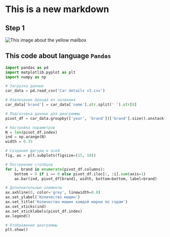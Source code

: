 # This is a new markdown
## Step 1

![This image about the yellow mailbox](https://images.pexels.com/photos/11650554/pexels-photo-11650554.jpeg)

## This code about language ```Pandas```
```Python
import pandas as pd
import matplotlib.pyplot as plt
import numpy as np

# Загрузка данных
car_data = pd.read_csv('Car details v3.csv')

# Извлечение бренда из названия
car_data['brand'] = car_data['name'].str.split(' ').str[0]

# Подготовка данных для диаграммы
pivot_df = car_data.groupby(['year', 'brand'])['brand'].size().unstack().fillna(0)

# Настройка параметров
N = len(pivot_df.index)
ind = np.arange(N)
width = 0.35

# Создание фигуры и осей
fig, ax = plt.subplots(figsize=(15, 10))

# Построение столбцов
for i, brand in enumerate(pivot_df.columns):
    bottom = 0 if i == 0 else pivot_df.iloc[:, :i].sum(axis=1)
    ax.bar(ind, pivot_df[brand], width, bottom=bottom, label=brand)

# Дополнительные элементы
ax.axhline(0, color='grey', linewidth=0.8)
ax.set_ylabel('Количество машин')
ax.set_title('Количество машин каждой марки по годам')
ax.set_xticks(ind)
ax.set_xticklabels(pivot_df.index)
ax.legend()

# Отображение диаграммы
plt.show()
```
